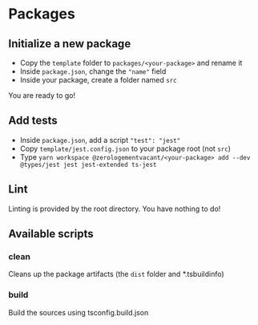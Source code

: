 # Packages

## Initialize a new package

- Copy the `template` folder to `packages/<your-package>` and rename it
- Inside `package.json`, change the `"name"` field
- Inside your package, create a folder named `src`

You are ready to go!

## Add tests

- Inside `package.json`, add a script `"test": "jest"`
- Copy `template/jest.config.json` to your package root (not `src`)
- Type `yarn workspace @zerologementvacant/<your-package> add --dev @types/jest
  jest jest-extended ts-jest`

## Lint

Linting is provided by the root directory. You have nothing to do!

## Available scripts

### clean

Cleans up the package artifacts (the `dist` folder and *.tsbuildinfo)

### build

Build the sources using tsconfig.build.json
